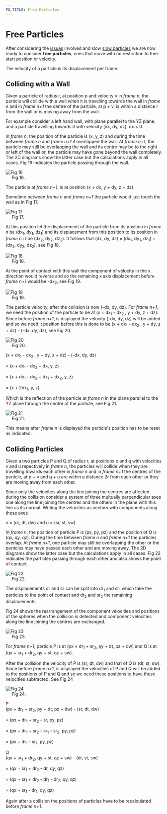```yaml
---
PG_TITLE: Free Particles
---
```


# Free Particles

After considering the [issues](/gamelets/Issues.html) involved and slow [slow particles](/gamelets/Slow_Collide.html) we are now ready to consider **free particles**, ones that move with no restriction to their start position or velocity.

The velocity of a particle is its displacement per frame.


## Colliding with a Wall

Given a particle of radius r, at position p and velocity v in *frame n*, the particle will collide with a wall when it is travelling towards the wall in *frame n* and in *frame n+1* the centre of the particle, at p + v,  is within a distance r from the wall or is moving away from the wall.

For example consider a left hand wall, with plane parallel to the YZ plane, and a particle travelling towards it with velocity (dx, dy, dz), dx &lt; 0.

In *frame n*, the position of the particle is (x, y, z) and during the time between *frame n* and *frame n+1* it overlapped the wall. At *frame n+1*, the particle may still be overlapping the wall and its centre may be to the right or left of the wall or, the particle may have gone beyond the wall completely. The 2D diagrams show the latter case but the calculations apply in all cases. Fig 16 indicates the particle passing through the wall.

![Fig 16](/img/collide18.jpg)  
&nbsp;&nbsp;&nbsp;&nbsp;&nbsp;Fig 16. 

The particle at *frame n+1*, is at position (x + dx, y + dy, z + dz)

Sometime between *frame n* and *frame n+1* the particle would just touch the wall as in Fig 17.

![Fig 17](/img/collide19.jpg)  
&nbsp;&nbsp;&nbsp;&nbsp;&nbsp;Fig 17. 

At this position let the displacement of the particle from its position in *frame n* be (dx<sub>1</sub>, dy<sub>1</sub>, dz<sub>1</sub>) and its displacement from this position to its position in *frame n+1* be (dx<sub>2</sub>, dy<sub>2</sub>, dz<sub>2</sub>). It follows that (dx, dy, dz) = (dx<sub>1</sub>, dy<sub>1</sub>, dz<sub>1</sub>) + (dx<sub>2</sub>, dy<sub>2</sub>, dz<sub>2</sub>), see Fig 18.

![Fig 18](/img/collide20.jpg)  
&nbsp;&nbsp;&nbsp;&nbsp;&nbsp;Fig 18. 

At the point of contact with this wall the component of velocity in the x direction would reverse and so the remaining x axis displacement before *frame n+1* would be -dx<sub>2</sub>, see Fig 19.

![Fig 19](/img/collide21.jpg)  
&nbsp;&nbsp;&nbsp;&nbsp;&nbsp;Fig 19. 

The particle velocity, after the collision is now (-dx, dy, dz). For *frame n+1*, we need the position of the particle to be at (x + dx<sub>1</sub> - dx<sub>2</sub> , y + dy, z + dz). Since before *frame n+1*, is displayed the velocity (-dx, dy, dz) will be added and so we need it position before this is done to be (x + dx<sub>1</sub> - dx<sub>2</sub> , y + dy, z + dz) - (-dx, dy, dz), see Fig 20.

![Fig 20](/img/collide22.jpg)  
&nbsp;&nbsp;&nbsp;&nbsp;&nbsp;Fig 20.

(x + dx<sub>1</sub> - dx<sub>2</sub> , y + dy, z + dz) - (-dx, dy, dz)

= (x + dx<sub>1</sub> - dx<sub>2</sub> + dx, y, z)

= (x + dx<sub>1</sub> - dx<sub>2</sub> + dx<sub>1</sub> + dx<sub>2</sub>, y, z) 

= (x + 2dx<sub>1</sub>, y, z)

Which is the reflection of the particle at *frame n* in the plane parallel to the YZ plane through the centre of the particle, see Fig 21.

![Fig 21](/img/collide23.jpg)  
&nbsp;&nbsp;&nbsp;&nbsp;&nbsp;Fig 21.

This means after *frame n* is displayed the particle's position has to be reset as indicated.

## Colliding Particles

Given a two particles P and Q of radius r, at positions p and q with velocities v and u repectively in *frame n*, the particles will collide when they are travelling towards each other in *frame n* and in *frame n+1* the centres of the particle, at p + v and q + u  are within a distance 2r from each other or they are moving away from each other.

Since only the velocities along the line joining the centres are affected during the collision consider a system of three multually perpendicular axes one along the line joining the centres and the others in the plane with this line as its normal. Writing the velocities as vectors with components along these axes

v = (dr, dt, dw) and u = (sr, st, sw)

In *frame n*, the position of particle P is (px, py, pz) and the position of Q is (qx, qy, qz). During the time between *frame n* and *frame n+1* the particles overlap. At *frame n+1*, one particle may still be overlapping the other or the particles may have passed each other and are moving away. The 2D diagrams show the latter case but the calculations apply in all cases. Fig 22 indicates the particles passing through each other and also shows the point of contact.

![Fig 22](/img/collide16.jpg)  
&nbsp;&nbsp;&nbsp;&nbsp;&nbsp;Fig 22.

The displacements dr and sr can be split into dr<sub>1</sub> and sr<sub>1</sub> which take the particles to the point of contact and dr<sub>2</sub> and sr<sub>2</sub> the remaining displacements.

Fig 24 shows the rearrangement of the component velocities and positions of the spheres when the collision is detected and component velocities along the line joining the centres are exchanged.

![Fig 23](/img/collide17.jpg)  
&nbsp;&nbsp;&nbsp;&nbsp;&nbsp;Fig 23.

For *frame n+1*, particle P is at  (px + dr<sub>1</sub> + sr<sub>2</sub>, py + dt, pz + dw) and Q is at (qx + sr<sub>1</sub> + dr<sub>2</sub>, qy + st, qz + sw). 

After the collision the velocity of P is (sr, dt, dw) and that of Q is (dr, st, sw). Since before *frame n+1*, is displayed the velocities of P and Q will be added to the positions of P and Q and so we need these positions to have these velocities subtracted. See Fig 24 

![Fig 24](/img/collide24.jpg)  
&nbsp;&nbsp;&nbsp;&nbsp;&nbsp;Fig 24.

P  
(px + dr<sub>1</sub> + sr<sub>2</sub>, py + dt, pz + dw) - (sr, dt, dw)

= (px + dr<sub>1</sub> + sr<sub>2</sub> - sr, py, pz)

= (px + dr<sub>1</sub> + sr<sub>2</sub> - sr<sub>1</sub> - sr<sub>2</sub>, py, pz)

= (px + dr<sub>1</sub> - sr<sub>1</sub>, py, pz)

Q  
(qx + sr<sub>1</sub> + dr<sub>2</sub>, qy + st, qz + sw) - (dr, st, sw)

= (qx + sr<sub>1</sub> + dr<sub>2</sub> - dr, qy, qz)

= (qx + sr<sub>1</sub> + dr<sub>2</sub> - dr<sub>1</sub> - dr<sub>2</sub>, qy, qz)

= (qx + sr<sub>1</sub> - dr<sub>1</sub>, qy, qz)

Again after a collision the positions of particles have to be recalculated before *frame n+1*.
